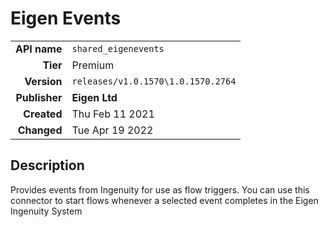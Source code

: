# Eigen Events
| | |
|-:|-|
|**API name**|`shared_eigenevents`|
|**Tier**|Premium|
|**Version**|`releases/v1.0.1570\1.0.1570.2764`|
|**Publisher**|**Eigen Ltd**|
|**Created**|Thu Feb 11 2021|
|**Changed**|Tue Apr 19 2022|

## Description
Provides events from Ingenuity for use as flow triggers. You can use this connector to start flows whenever a selected event completes in the Eigen Ingenuity System
